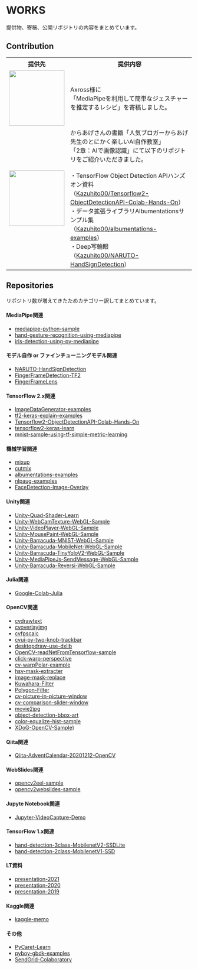# WORKS
提供物、寄稿、公開リポジトリの内容をまとめています。

## Contribution

<table>
    <tr>
        <th>
            提供先
        </th>
        <th>
            提供内容
        </th>
    </tr>
    <tr>
        <td>
            <a href="https://axross-recipe.com/recipes/136"><img src="https://user-images.githubusercontent.com/37477845/110350460-16634480-8077-11eb-8f12-91281d76af13.jpg" width="150px"></a>
        </td>
        <td>
            Axross様に<br>
            「MediaPipeを利用して簡単なジェスチャーを推定するレシピ」を寄稿しました。
        </td>
    </tr>
    <tr>
        <td>
            <a href="https://amzn.to/3v5eEd7"><img src="https://user-images.githubusercontent.com/37477845/110343784-2f1c2c00-8070-11eb-91c5-ef8bdc5ae738.jpg" width="150px"></a>
        </td>
        <td>
             からあげさんの書籍「人気ブロガーからあげ先生のとにかく楽しいAI自作教室」<br>
            「2章：AIで画像認識」にて以下のリポジトリをご紹介いただきました。<br><br>
            ・TensorFlow Object Detection APIハンズオン資料<br>
            （<a href="https://github.com/Kazuhito00/Tensorflow2-ObjectDetectionAPI-Colab-Hands-On">Kazuhito00/Tensorflow2-ObjectDetectionAPI-Colab-Hands-On</a>）<br>
            ・データ拡張ライブラリAlbumentationsサンプル集<br>
            （<a href="https://github.com/Kazuhito00/albumentations-examples">Kazuhito00/albumentations-examples</a>）<br>
            ・Deep写輪眼<br>
            （<a href="https://github.com/Kazuhito00/NARUTO-HandSignDetection">Kazuhito00/NARUTO-HandSignDetection</a>）<br>
        </td>
    </tr>
</table>

## Repositories
リポジトリ数が増えてきたためカテゴリー訳してまとめています。

#### MediaPipe関連
* [mediapipe-python-sample](https://github.com/Kazuhito00/mediapipe-python-sample)
* [hand-gesture-recognition-using-mediapipe](https://github.com/Kazuhito00/hand-gesture-recognition-using-mediapipe)
* [iris-detection-using-py-mediapipe](https://github.com/Kazuhito00/iris-detection-using-py-mediapipe)

#### モデル自作 or ファインチューニングモデル関連
* [NARUTO-HandSignDetection](https://github.com/Kazuhito00/NARUTO-HandSignDetection)
* [FingerFrameDetection-TF2](https://github.com/Kazuhito00/FingerFrameDetection-TF2)
* [FingerFrameLens](https://github.com/Kazuhito00/FingerFrameLens)

#### TensorFlow 2.x関連
* [ImageDataGenerator-examples](https://github.com/Kazuhito00/ImageDataGenerator-examples)
* [tf2-keras-explain-examples](https://github.com/Kazuhito00/tf2-keras-explain-examples)
* [Tensorflow2-ObjectDetectionAPI-Colab-Hands-On](https://github.com/Kazuhito00/Tensorflow2-ObjectDetectionAPI-Colab-Hands-On)
* [tensorflow2-keras-learn](https://github.com/Kazuhito00/tensorflow2-keras-learn)
* [mnist-sample-using-tf-simple-metric-learning](https://github.com/Kazuhito00/mnist-sample-using-tf-simple-metric-learning)

#### 機械学習関連
* [mixup](https://github.com/Kazuhito00/mixup)
* [cutmix](https://github.com/Kazuhito00/cutmix)
* [albumentations-examples](https://github.com/Kazuhito00/albumentations-examples)
* [nlpaug-examples](https://github.com/Kazuhito00/nlpaug-examples)
* [FaceDetection-Image-Overlay](https://github.com/Kazuhito00/FaceDetection-Image-Overlay)

#### Unity関連
* [Unity-Quad-Shader-Learn](https://github.com/Kazuhito00/Unity-Quad-Shader-Learn)
* [Unity-WebCamTexture-WebGL-Sample](https://github.com/Kazuhito00/Unity-WebCamTexture-WebGL-Sample)
* [Unity-VideoPlayer-WebGL-Sample](https://github.com/Kazuhito00/Unity-VideoPlayer-WebGL-Sample)
* [Unity-MousePaint-WebGL-Sample](https://github.com/Kazuhito00/Unity-MousePaint-WebGL-Sample)
* [Unity-Barracuda-MNIST-WebGL-Sample](https://github.com/Kazuhito00/Unity-Barracuda-MNIST-WebGL-Sample)
* [Unity-Barracuda-MobileNet-WebGL-Sample](https://github.com/Kazuhito00/Unity-Barracuda-MobileNet-WebGL-Sample)
* [Unity-Barracuda-TinyYoloV2-WebGL-Sample](https://github.com/Kazuhito00/Unity-Barracuda-TinyYoloV2-WebGL-Sample)
* [Unity-MediaPipeJs-SendMessage-WebGL-Sample](https://github.com/Kazuhito00/Unity-MediaPipeJs-SendMessage-WebGL-Sample)
* [Unity-Barracuda-Reversi-WebGL-Sample](https://github.com/Kazuhito00/Unity-Barracuda-Reversi-WebGL-Sample)

#### Julia関連
* [Google-Colab-Julia](https://github.com/Kazuhito00/Google-Colab-Julia)

#### OpenCV関連
* [cvdrawtext](https://github.com/Kazuhito00/cvdrawtext)
* [cvoverlayimg](https://github.com/Kazuhito00/cvoverlayimg)
* [cvfpscalc](https://github.com/Kazuhito00/cvfpscalc)
* [cvui-py-two-knob-trackbar](https://github.com/Kazuhito00/cvui-py-two-knob-trackbar)
* [desktopdraw-use-dxlib](https://github.com/Kazuhito00/desktopdraw-use-dxlib)
* [OpenCV-readNetFromTensorflow-sample](https://github.com/Kazuhito00/OpenCV-readNetFromTensorflow-sample)
* [click-warp-perspective](https://github.com/Kazuhito00/click-warp-perspective)
* [cv-warpPolar-example](https://github.com/Kazuhito00/cv-warpPolar-example)
* [hsv-mask-extracter](https://github.com/Kazuhito00/hsv-mask-extracter)
* [image-mask-replace](https://github.com/Kazuhito00/image-mask-replace)
* [Kuwahara-Filter](https://github.com/Kazuhito00/Kuwahara-Filter)
* [Polygon-Filter](https://github.com/Kazuhito00/Polygon-Filter)
* [cv-picture-in-picture-window](https://github.com/Kazuhito00/cv-picture-in-picture-window)
* [cv-comparison-slider-window](https://github.com/Kazuhito00/cv-comparison-slider-window)
* [movie2jpg](https://github.com/Kazuhito00/movie2jpg)
* [object-detection-bbox-art](https://github.com/Kazuhito00/object-detection-bbox-art)
* [color-equalize-hist-sample](https://github.com/Kazuhito00/color-equalize-hist-sample)
* [XDoG-OpenCV-Sample)](https://github.com/Kazuhito00/XDoG-OpenCV-Sample)

#### Qiita関連
* [Qiita-AdventCalendar-20201212-OpenCV](https://github.com/Kazuhito00/Qiita-AdventCalendar-20201212-OpenCV)

#### WebSlides関連
* [opencv2eel-sample](https://github.com/Kazuhito00/opencv2eel-sample)
* [opencv2webslides-sample](https://github.com/Kazuhito00/opencv2webslides-sample)

#### Jupyte Notebook関連
* [Jupyter-VideoCapture-Demo](https://github.com/Kazuhito00/Jupyter-VideoCapture-Demo)

#### TensorFlow 1.x関連
* [hand-detection-3class-MobilenetV2-SSDLite](https://github.com/Kazuhito00/hand-detection-3class-MobilenetV2-SSDLite)
* [hand-detection-2class-MobilenetV1-SSD](https://github.com/Kazuhito00/hand-detection-2class-MobilenetV1-SSD)

#### LT資料
* [presentation-2021](https://github.com/Kazuhito00/presentation-2021)
* [presentation-2020](https://github.com/Kazuhito00/presentation-2020)
* [presentation-2019](https://github.com/Kazuhito00/presentation-2019)

#### Kaggle関連
* [kaggle-memo](https://github.com/Kazuhito00/kaggle-memo)

#### その他
* [PyCaret-Learn](https://github.com/Kazuhito00/PyCaret-Learn)
* [pyboy-gbdk-examples](https://github.com/Kazuhito00/pyboy-gbdk-examples)
* [SendGrid-Colaboratory](https://github.com/Kazuhito00/SendGrid-Colaboratory)

<!--
|01：3連通信リング|02：和風 黒円|
:---:|:---:
|![01](https://user-images.githubusercontent.com/37477845/75368668-6ad0d180-5905-11ea-93c0-635ba29a2a05.gif)|![02](https://user-images.githubusercontent.com/37477845/75368708-77edc080-5905-11ea-9c11-f80373aa9ec2.gif)|
-->

